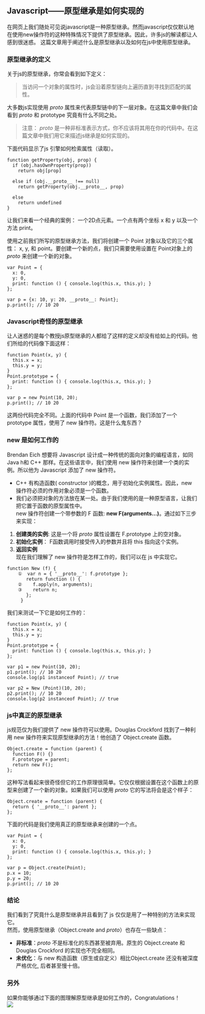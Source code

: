 ## Javascript——原型继承是如何实现的

在网页上我们随处可见说javascript是一种原型继承。然而javascript仅仅默认地在使用new操作符的这种特殊情况下提供了原型继承。因此，许多js的解读都让人感到很迷惑。
这篇文章用于阐述什么是原型继承以及如何在js中使用原型继承。

### 原型继承的定义

关于js的原型继承，你常会看到如下定义：

>当访问一个对象的属性时，js会沿着原型链向上遍历直到寻找到匹配的属性。

大多数js实现使用 _proto_ 属性来代表原型链中的下一层对象。在这篇文章中我们会看到 _proto_ 和 prototype 究竟有什么不同之处。

>注意： _proto_ 是一种非标准表示方式，你不应该将其用在你的代码中。在这篇文章中我们用它来描述js继承是如何实现的。

下面代码显示了js 引擎如何检索属性（读取）。  
```
function getProperty(obj, prop) {
  if (obj.hasOwnProperty(prop))
    return obj[prop]
 
  else if (obj.__proto__ !== null)
    return getProperty(obj.__proto__, prop)
 
  else
    return undefined
}
```

让我们来看一个经典的案例： 一个2D点元素。一个点有两个坐标 x 和 y 以及一个方法 print。  

使用之前我们所写的原型继承方法，我们将创建一个 Point 对象以及它的三个属性： x, y, 和 point。要创建一个新的点，我们只需要使用设置在 Point对象上的 _proto_ 来创建一个新的对象。  
```
var Point = {
  x: 0,
  y: 0,
  print: function () { console.log(this.x, this.y); }
};
 
var p = {x: 10, y: 20, __proto__: Point};
p.print(); // 10 20
```

### Javascript奇怪的原型继承  
让人迷惑的是每个教授js原型继承的人都给了这样的定义却没有给如上的代码。他们所给的代码像下面这样：
```
function Point(x, y) {
  this.x = x;
  this.y = y;
}
Point.prototype = {
  print: function () { console.log(this.x, this.y); }
};
 
var p = new Point(10, 20);
p.print(); // 10 20
```

这两份代码完全不同。上面的代码中 Point 是一个函数，我们添加了一个 prototype 属性，使用了 new 操作符。这是什么鬼东西？

### new 是如何工作的
Brendan Eich 想要将 Javascript 设计成一种传统的面向对象的编程语言，如同 Java h和 C++ 那样。在这些语言中，我们使用 new 操作符来创建一个类的实例。所以他为 Javascript 添加了 new 操作符。  

* C++ 有构造函数( constructor )的概念，用于初始化实例属性。因此，new 操作符必须的作用对象必须是一个函数。  
* 我们必须把对象的方法放在某一处。由于我们使用的是一种原型语言，让我们把它置于函数的原型属性中。  
new 操作符创建一个带参数的 F 函数: **new F(arguments...)**。通过如下三步来实现：  
1. **创建类的实例**: 这是一个将 _proto_ 属性设置在 F.prototype 上的空对象。  
2. **初始化实例**： F函数调用时接受传入的参数并且将 this 指向这个实例。  
3. **返回实例**  
现在我们理解了 new 操作符是怎样工作的，我们可以在 js 中实现它。
```
function New (f) {
    ①  var n = { '__proto__': f.prototype };
       return function () {
    ②    f.apply(n, arguments);
    ③    return n;
       };
     }
```  
我们来测试一下它是如何工作的：  
```
function Point(x, y) {
  this.x = x;
  this.y = y;
}
Point.prototype = {
  print: function () { console.log(this.x, this.y); }
};
 
var p1 = new Point(10, 20);
p1.print(); // 10 20
console.log(p1 instanceof Point); // true
 
var p2 = New (Point)(10, 20);
p2.print(); // 10 20
console.log(p2 instanceof Point); // true
```  
### js中真正的原型继承  
js规范仅为我们提供了 new 操作符可以使用。Douglas Crockford 找到了一种利用 new 操作符来实现原型继承的方法！他创造了 Object.create 函数。  
```
Object.create = function (parent) {
  function F() {}
  F.prototype = parent;
  return new F();
};
```  
这种写法看起来很奇怪但它的工作原理很简单。它仅仅根据设置在这个函数上的原型来创建了一个新的对象。如果我们可以使用 _proto_ 它的写法将会是这个样子：  
```
Object.create = function (parent) {
  return { '__proto__': parent };
};
```
下面的代码是我们使用真正的原型继承来创建的一个点。
```
var Point = {
  x: 0,
  y: 0,
  print: function () { console.log(this.x, this.y); }
};
 
var p = Object.create(Point);
p.x = 10;
p.y = 20;
p.print(); // 10 20
```
### 结论
我们看到了究竟什么是原型继承并且看到了 js 仅仅是用了一种特别的方法来实现它。  
然而，使用原型继承（Object.create and _proto_）也存在一些缺点：  
* **非标准**：_proto_ 不是标准化的东西甚至被弃用。原生的 Object.create 和 Douglas Crockford 的实现也不完全相同。  
* **未优化**：与 new 构造函数（原生或自定义）相比Object.create 还没有被深度严格优化, 后者甚至慢十倍。  

### 另外  
如果你能够通过下面的图理解原型继承是如何工作的，Congratulations！  
<img src="http://i.imgur.com/cCzkv.png"/>   

